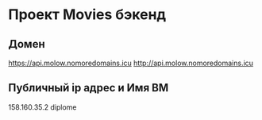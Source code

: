 # Проект Movies бэкенд
## Домен 
https://api.molow.nomoredomains.icu
http://api.molow.nomoredomains.icu
## Публичный ip адрес и Имя ВМ
158.160.35.2
diplome
